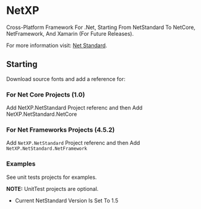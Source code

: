 # NetXP
Cross-Platform Framework For .Net, Starting From NetStandard To NetCore, NetFramework, And Xamarin (For Future Releases).

For more information visit: [Net Standard](https://docs.microsoft.com/en-us/dotnet/articles/standard/library).

## Starting
Download source fonts and add a reference for:

### For Net Core Projects (1.0)
Add NetXP.NetStandard Project referenc and then Add NetXP.NetStandard.NetCore

### For Net Frameworks Projects (4.5.2)
Add `NetXP.NetStandard` Project referenc and then Add `NetXP.NetStandard.NetFramework`

### Examples
See unit tests projects for examples.

**NOTE:** UnitTest projects are optional.
- Current NetStandard Version Is Set To 1.5